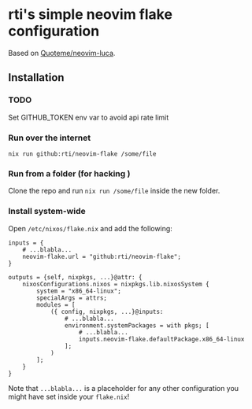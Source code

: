 # rti's simple neovim flake configuration

Based on [Quoteme/neovim-luca](https://github.com/Quoteme/neovim-luca).

## Installation

### TODO

Set GITHUB_TOKEN env var to avoid api rate limit

### Run over the internet

`nix run github:rti/neovim-flake /some/file`

### Run from a folder (for hacking )

Clone the repo and run `nix run /some/file` inside the new folder.

### Install system-wide

Open `/etc/nixos/flake.nix` and add the following:

```
inputs = {
    # ...blabla...
    neovim-flake.url = "github:rti/neovim-flake";
}

outputs = {self, nixpkgs, ...}@attr: {
    nixosConfigurations.nixos = nixpkgs.lib.nixosSystem {
        system = "x86_64-linux";
        specialArgs = attrs;
        modules = [
            ({ config, nixpkgs, ...}@inputs:
                # ...blabla...
                environment.systemPackages = with pkgs; [
                    # ...blabla...
                    inputs.neovim-flake.defaultPackage.x86_64-linux
                ];
            )
        ];
    }
}
```

Note that `...blabla...` is a placeholder for any other configuration
you might have set inside your `flake.nix`!
